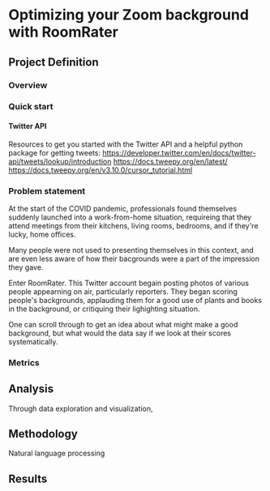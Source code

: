 # Optimizing your Zoom background with RoomRater

## Project Definition

### Overview

### Quick start

#### Twitter API

Resources to get you started with the Twitter API and a helpful python package for getting tweets:
https://developer.twitter.com/en/docs/twitter-api/tweets/lookup/introduction
https://docs.tweepy.org/en/latest/
https://docs.tweepy.org/en/v3.10.0/cursor_tutorial.html

### Problem statement

At the start of the COVID pandemic, professionals found themselves suddenly launched into a work-from-home situation, requireing that they attend meetings from their kitchens, living rooms, bedrooms, and if they're lucky, home offices.

Many people were not used to presenting themselves in this context, and are even less aware of how their bacgrounds were a part of the impression they gave. 

Enter RoomRater. This Twitter account begain posting photos of various people appearning on air, particularly reporters. They began scoring people's backgrounds, applauding them for a good use of plants and books in the background, or critiquing their lighighting situation.

One can scroll through to get an idea about what might make a good background, but what would the data say if we look at their scores systematically.

### Metrics

## Analysis

Through data exploration and visualization,

## Methodology

Natural language processing

## Results

